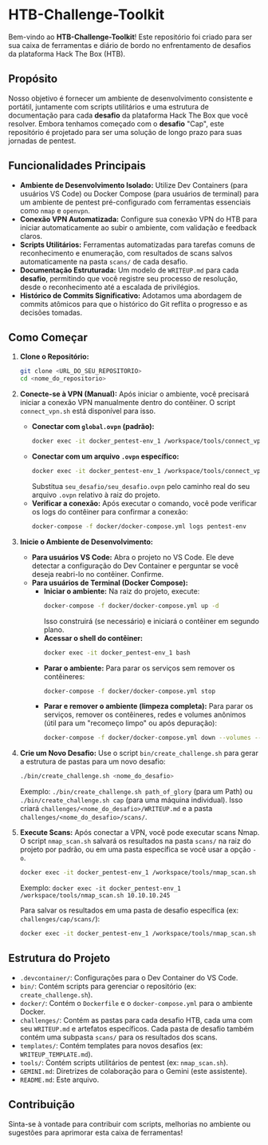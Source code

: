 # HTB-Challenge-Toolkit

Bem-vindo ao **HTB-Challenge-Toolkit**! Este repositório foi criado para ser sua caixa de ferramentas e diário de bordo no enfrentamento de desafios da plataforma Hack The Box (HTB).

## Propósito

Nosso objetivo é fornecer um ambiente de desenvolvimento consistente e portátil, juntamente com scripts utilitários e uma estrutura de documentação para cada **desafio** da plataforma Hack The Box que você resolver. Embora tenhamos começado com o **desafio** "Cap", este repositório é projetado para ser uma solução de longo prazo para suas jornadas de pentest.

## Funcionalidades Principais

- **Ambiente de Desenvolvimento Isolado:** Utilize Dev Containers (para usuários VS Code) ou Docker Compose (para usuários de terminal) para um ambiente de pentest pré-configurado com ferramentas essenciais como `nmap` e `openvpn`.
- **Conexão VPN Automatizada:** Configure sua conexão VPN do HTB para iniciar automaticamente ao subir o ambiente, com validação e feedback claros.
- **Scripts Utilitários:** Ferramentas automatizadas para tarefas comuns de reconhecimento e enumeração, com resultados de scans salvos automaticamente na pasta `scans/` de cada desafio.
- **Documentação Estruturada:** Um modelo de `WRITEUP.md` para cada **desafio**, permitindo que você registre seu processo de resolução, desde o reconhecimento até a escalada de privilégios.
- **Histórico de Commits Significativo:** Adotamos uma abordagem de commits atômicos para que o histórico do Git reflita o progresso e as decisões tomadas.

## Como Começar

1.  **Clone o Repositório:**
    ```bash
    git clone <URL_DO_SEU_REPOSITORIO>
    cd <nome_do_repositorio>
    ```
2.  **Conecte-se à VPN (Manual):**
    Após iniciar o ambiente, você precisará iniciar a conexão VPN manualmente dentro do contêiner. O script `connect_vpn.sh` está disponível para isso.
    -   **Conectar com `global.ovpn` (padrão):**
        ```bash
        docker exec -it docker_pentest-env_1 /workspace/tools/connect_vpn.sh
        ```
    -   **Conectar com um arquivo `.ovpn` específico:**
        ```bash
        docker exec -it docker_pentest-env_1 /workspace/tools/connect_vpn.sh challenges/seu_desafio/seu_desafio.ovpn
        ```
        Substitua `seu_desafio/seu_desafio.ovpn` pelo caminho real do seu arquivo `.ovpn` relativo à raiz do projeto.
    -   **Verificar a conexão:** Após executar o comando, você pode verificar os logs do contêiner para confirmar a conexão:
        ```bash
        docker-compose -f docker/docker-compose.yml logs pentest-env
        ```
3.  **Inicie o Ambiente de Desenvolvimento:**
    - **Para usuários VS Code:** Abra o projeto no VS Code. Ele deve detectar a configuração do Dev Container e perguntar se você deseja reabri-lo no contêiner. Confirme.
    - **Para usuários de Terminal (Docker Compose):**
        - **Iniciar o ambiente:** Na raiz do projeto, execute:
            ```bash
            docker-compose -f docker/docker-compose.yml up -d
            ```
            Isso construirá (se necessário) e iniciará o contêiner em segundo plano.
        - **Acessar o shell do contêiner:**
            ```bash
            docker exec -it docker_pentest-env_1 bash
            ```
        - **Parar o ambiente:** Para parar os serviços sem remover os contêineres:
            ```bash
            docker-compose -f docker/docker-compose.yml stop
            ```
        - **Parar e remover o ambiente (limpeza completa):** Para parar os serviços, remover os contêineres, redes e volumes anônimos (útil para um "recomeço limpo" ou após depuração):
            ```bash
            docker-compose -f docker/docker-compose.yml down --volumes --remove-orphans
            ```
4.  **Crie um Novo Desafio:**
    Use o script `bin/create_challenge.sh` para gerar a estrutura de pastas para um novo desafio:
    ```bash
    ./bin/create_challenge.sh <nome_do_desafio>
    ```
    Exemplo: `./bin/create_challenge.sh path_of_glory` (para um Path) ou `./bin/create_challenge.sh cap` (para uma máquina individual).
    Isso criará `challenges/<nome_do_desafio>/WRITEUP.md` e a pasta `challenges/<nome_do_desafio>/scans/`.
5.  **Execute Scans:**
    Após conectar a VPN, você pode executar scans Nmap. O script `nmap_scan.sh` salvará os resultados na pasta `scans/` na raiz do projeto por padrão, ou em uma pasta específica se você usar a opção `-o`.
    ```bash
    docker exec -it docker_pentest-env_1 /workspace/tools/nmap_scan.sh <IP_ADDRESS>
    ```
    Exemplo: `docker exec -it docker_pentest-env_1 /workspace/tools/nmap_scan.sh 10.10.10.245`
    
    Para salvar os resultados em uma pasta de desafio específica (ex: `challenges/cap/scans/`):
    ```bash
    docker exec -it docker_pentest-env_1 /workspace/tools/nmap_scan.sh -o challenges/cap/scans <IP_ADDRESS>
    ```

## Estrutura do Projeto

- `.devcontainer/`: Configurações para o Dev Container do VS Code.
- `bin/`: Contém scripts para gerenciar o repositório (ex: `create_challenge.sh`).
- `docker/`: Contém o `Dockerfile` e o `docker-compose.yml` para o ambiente Docker.
- `challenges/`: Contém as pastas para cada desafio HTB, cada uma com seu `WRITEUP.md` e artefatos específicos. Cada pasta de desafio também contém uma subpasta `scans/` para os resultados dos scans.
- `templates/`: Contém templates para novos desafios (ex: `WRITEUP_TEMPLATE.md`).
- `tools/`: Contém scripts utilitários de pentest (ex: `nmap_scan.sh`).
- `GEMINI.md`: Diretrizes de colaboração para o Gemini (este assistente).
- `README.md`: Este arquivo.

## Contribuição

Sinta-se à vontade para contribuir com scripts, melhorias no ambiente ou sugestões para aprimorar esta caixa de ferramentas!